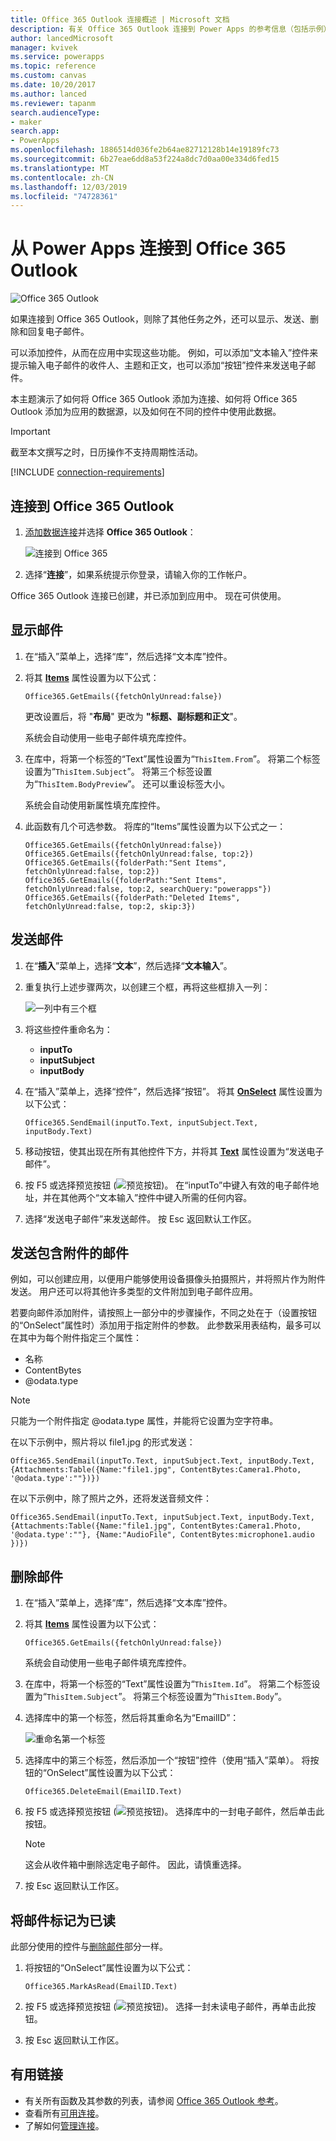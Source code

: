 ```yaml
---
title: Office 365 Outlook 连接概述 | Microsoft 文档
description: 有关 Office 365 Outlook 连接到 Power Apps 的参考信息（包括示例）
author: lancedMicrosoft
manager: kvivek
ms.service: powerapps
ms.topic: reference
ms.custom: canvas
ms.date: 10/20/2017
ms.author: lanced
ms.reviewer: tapanm
search.audienceType:
- maker
search.app:
- PowerApps
ms.openlocfilehash: 1886514d036fe2b64ae82712128b14e19189fc73
ms.sourcegitcommit: 6b27eae6dd8a53f224a8dc7d0aa00e334d6fed15
ms.translationtype: MT
ms.contentlocale: zh-CN
ms.lasthandoff: 12/03/2019
ms.locfileid: "74728361"
---
```

# <a name="connect-to-office-365-outlook-from-power-apps"></a>从 Power Apps 连接到 Office 365 Outlook
![Office 365 Outlook](./media/connection-office365-outlook/office365icon.png)

如果连接到 Office 365 Outlook，则除了其他任务之外，还可以显示、发送、删除和回复电子邮件。

可以添加控件，从而在应用中实现这些功能。 例如，可以添加“文本输入”控件来提示输入电子邮件的收件人、主题和正文，也可以添加“按钮”控件来发送电子邮件。

本主题演示了如何将 Office 365 Outlook 添加为连接、如何将 Office 365 Outlook 添加为应用的数据源，以及如何在不同的控件中使用此数据。

> [!IMPORTANT]
> 截至本文撰写之时，日历操作不支持周期性活动。

[!INCLUDE [connection-requirements](../../../includes/connection-requirements.md)]

## <a name="connect-to-office-365-outlook"></a>连接到 Office 365 Outlook
1. [添加数据连接](../add-data-connection.md)并选择 **Office 365 Outlook**：  
   
    ![连接到 Office 365](./media/connection-office365-outlook/add-office.png)
2. 选择“**连接**”，如果系统提示你登录，请输入你的工作帐户。

Office 365 Outlook 连接已创建，并已添加到应用中。 现在可供使用。

## <a name="show-messages"></a>显示邮件
1. 在“插入”菜单上，选择“库”，然后选择“文本库”控件。
2. 将其 **[Items](../controls/properties-core.md)** 属性设置为以下公式：  
   
    `Office365.GetEmails({fetchOnlyUnread:false})`
   
    更改设置后，将 "**布局**" 更改为 **"标题、副标题和正文**"。
    
    系统会自动使用一些电子邮件填充库控件。
    
3. 在库中，将第一个标签的“Text”属性设置为“`ThisItem.From`”。 将第二个标签设置为“`ThisItem.Subject`”。 将第三个标签设置为“`ThisItem.BodyPreview`”。 还可以重设标签大小。
   
    系统会自动使用新属性填充库控件。
4. 此函数有几个可选参数。 将库的“Items”属性设置为以下公式之一：
   
    `Office365.GetEmails({fetchOnlyUnread:false})`  
    `Office365.GetEmails({fetchOnlyUnread:false, top:2})`  
    `Office365.GetEmails({folderPath:"Sent Items", fetchOnlyUnread:false, top:2})`  
    `Office365.GetEmails({folderPath:"Sent Items", fetchOnlyUnread:false, top:2, searchQuery:"powerapps"})`  
    `Office365.GetEmails({folderPath:"Deleted Items", fetchOnlyUnread:false, top:2, skip:3})`

## <a name="send-a-message"></a>发送邮件
1. 在“**插入**”菜单上，选择“**文本**”，然后选择“**文本输入**”。
2. 重复执行上述步骤两次，以创建三个框，再将这些框排入一列：  
   
    ![一列中有三个框](./media/connection-office365-outlook/threetextinput.png)
3. 将这些控件重命名为：  
   
   * **inputTo**
   * **inputSubject**
   * **inputBody**
4. 在“插入”菜单上，选择“控件”，然后选择“按钮”。 将其 **[OnSelect](../controls/properties-core.md)** 属性设置为以下公式：  
   
    `Office365.SendEmail(inputTo.Text, inputSubject.Text, inputBody.Text)`
5. 移动按钮，使其出现在所有其他控件下方，并将其  **[Text](../controls/properties-core.md)** 属性设置为“发送电子邮件”。
6. 按 F5 或选择预览按钮 (![预览按钮](./media/connection-office365-outlook/preview.png))。 在“inputTo”中键入有效的电子邮件地址，并在其他两个“文本输入”控件中键入所需的任何内容。
7. 选择“发送电子邮件”来发送邮件。 按 Esc 返回默认工作区。

## <a name="send-a-message-with-an-attachment"></a>发送包含附件的邮件
例如，可以创建应用，以便用户能够使用设备摄像头拍摄照片，并将照片作为附件发送。 用户还可以将其他许多类型的文件附加到电子邮件应用。

若要向邮件添加附件，请按照上一部分中的步骤操作，不同之处在于（设置按钮的“OnSelect”属性时）添加用于指定附件的参数。 此参数采用表结构，最多可以在其中为每个附件指定三个属性：

* 名称
* ContentBytes
* @odata.type

> [!NOTE]
> 只能为一个附件指定 @odata.type 属性，并能将它设置为空字符串。

在以下示例中，照片将以 file1.jpg 的形式发送：

`Office365.SendEmail(inputTo.Text, inputSubject.Text, inputBody.Text, {Attachments:Table({Name:"file1.jpg", ContentBytes:Camera1.Photo, '@odata.type':""})})`

在以下示例中，除了照片之外，还将发送音频文件：

`Office365.SendEmail(inputTo.Text, inputSubject.Text, inputBody.Text, {Attachments:Table({Name:"file1.jpg", ContentBytes:Camera1.Photo, '@odata.type':""}, {Name:"AudioFile", ContentBytes:microphone1.audio })})`

## <a name="delete-a-message"></a>删除邮件
1. 在“插入”菜单上，选择“库”，然后选择“文本库”控件。
2. 将其 **[Items](../controls/properties-core.md)** 属性设置为以下公式：  
   
    `Office365.GetEmails({fetchOnlyUnread:false})`
   
    系统会自动使用一些电子邮件填充库控件。
3. 在库中，将第一个标签的“Text”属性设置为“`ThisItem.Id`”。 将第二个标签设置为“`ThisItem.Subject`”。 将第三个标签设置为“`ThisItem.Body`”。
4. 选择库中的第一个标签，然后将其重命名为“EmailID”：
   
    ![重命名第一个标签](./media/connection-office365-outlook/renameheading.png)
5. 选择库中的第三个标签，然后添加一个“按钮”控件（使用“插入”菜单）。 将按钮的“OnSelect”属性设置为以下公式：  
   
    `Office365.DeleteEmail(EmailID.Text)`
6. 按 F5 或选择预览按钮 (![预览按钮](./media/connection-office365-outlook/preview.png))。 选择库中的一封电子邮件，然后单击此按钮。 
    
    > [!NOTE]
    > 这会从收件箱中删除选定电子邮件。 因此，请慎重选择。
7. 按 Esc 返回默认工作区。

## <a name="mark-a-message-as-read"></a>将邮件标记为已读
此部分使用的控件与[删除邮件](connection-office365-outlook.md#delete-a-message)部分一样。

1. 将按钮的“OnSelect”属性设置为以下公式：  
   
    `Office365.MarkAsRead(EmailID.Text)`
2. 按 F5 或选择预览按钮 (![预览按钮](./media/connection-office365-outlook/preview.png))。 选择一封未读电子邮件，再单击此按钮。
3. 按 Esc 返回默认工作区。

## <a name="helpful-links"></a>有用链接
* 有关所有函数及其参数的列表，请参阅 [Office 365 Outlook 参考](https://docs.microsoft.com/connectors/office365connector/)。
* 查看所有[可用连接](../connections-list.md)。  
* 了解如何[管理连接](../add-manage-connections.md)。

